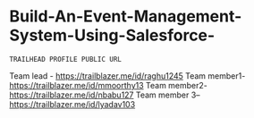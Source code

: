 # Build-An-Event-Management-System-Using-Salesforce-


 	TRAILHEAD PROFILE PUBLIC URL

Team lead - https://trailblazer.me/id/raghu1245
Team member1- https://trailblazer.me/id/mmoorthy13 
Team member2- https://trailblazer.me/id/nbabu127 
Team member 3– https://trailblazer.me/id/lyadav103
